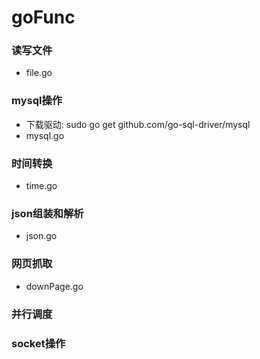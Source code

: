 # goFunc
### 读写文件
  - file.go
### mysql操作
  - 下载驱动: sudo go get github.com/go-sql-driver/mysql
  - mysql.go
### 时间转换
  - time.go
### json组装和解析
  - json.go
### 网页抓取
  - downPage.go 
### 并行调度
### socket操作
